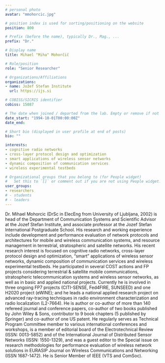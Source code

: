 ```yaml
---
# personal photo
avatar: "mmohorcic.jpg"

# position index is used for sorting/positioning on the website
position: 800

# Prefix (before the name), typically Dr., Mag., ...
prefix: "Dr."

# Display name
title: Mihael "Miha" Mohorčič

# Role/position
role: "Senior Researcher"

# Organizations/Affiliations
organizations:
- name: Jožef Stefan Institute
  url: https://ijs.si

# COBISS/SICRIS identifier
cobiss: 15087

# The date when joined / departed from the lab. Empty or remove if not used
date_start: "1994-10-01T00:00:00Z"
date_end:

# Short bio (displayed in user profile at end of posts)
bio: ""

interests:
- cognitive radio networks
- cross-layer protocol design and optimization
- smart applications of wireless sensor networks
- dynamic composition of communication services
- wireless experimental testbeds

# Organizational groups that you belong to (for People widget)
#   Set this to `[]` or comment out if you are not using People widget.
user_groups:
- researchers
# - students
# - leaders
---
```


Dr. Mihael Mohorcic (DrSc in ElecEng from University of Ljubljana, 2002) is head of the Department of Communication Systems and Scientific Advisor at the Jozef Stefan Institute, and associate professor at the Jozef Stefan International Postgraduate School. His research and working experience include development and performance evaluation of network protocols and architectures for mobile and wireless communication systems, and resource management in terrestrial, stratospheric and satellite networks. His recent research interest is focused on cognitive radio networks, cross-layer protocol design and optimization, “smart” applications of wireless sensor networks, dynamic composition of communication services and wireless experimental testbeds. He participated in several COST actions and FP projects considering terrestrial & satellite mobile communications, stratospheric telecommunication systems and wireless sensor networks, as well as in basic and applied national projects. Currently he is involved in three ongoing FP7 projects (CITI-SENSE, Fed4FIRE, SUNSEED) and one H2020 project (eWINE); and he leads a national applied research project on advanced ray-tracing techniques in radio environment characterization and radio localization (L2-7664). He is author or co-author of more than 140 refereed journal and conference papers, co-author of two books published by John Wiley & Sons, contributor to 9 book chapters (5 published by Springer) and co-author of one US patent. He regularly serves as Technical Program Committee member to various international conferences and workshops, is a member of editorial board of the Electrotechnical Review (ISSN: 0013-5852) and of the International Journal of Distributed Sensor Networks (ISSN: 1550-1329), and was a guest editor to the Special issue on research methodologies for performance evaluation of wireless network solutions in EURASIP Journal on Wireless Communications and Networking (ISSN 1687-1472). He is Senior Member of IEEE (VTS and ComSoc).
